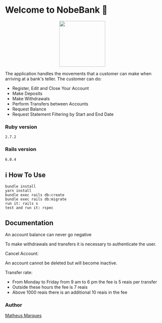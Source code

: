 # Welcome to NobeBank :wave:

<p align="center">
  <img src="https://user-images.githubusercontent.com/39783638/81606899-3ae48680-93aa-11ea-8146-48d193ed7a9b.png" height="150">
</p>

The application handles the movements that a customer can make when arriving at a bank's teller.
The customer can do:
* Register, Edit and Close Your Account
* Make Deposits
* Make Withdrawals
* Perform Transfers between Accounts
* Request Balance
* Request Statement Filtering by Start and End Date



### Ruby version
```
2.7.2
```

### Rails version
```
6.0.4
```

## :information_source: How To Use

```shell
bundle install
yarn install
bundle exec rails db:create
bundle exec rails db:migrate
run it: rails s
test and run it: rspec
```
## Documentation
An account balance can never go negative

To make withdrawals and transfers it is necessary to authenticate the user.

Cancel Account:

An account cannot be deleted but will become inactive.

Transfer rate:
 * From Monday to Friday from 9 am to 6 pm the fee is 5 reais per transfer
 * Outside these hours the fee is 7 reais
 * Above 1000 reais there is an additional 10 reais in the fee

### Author

[Matheus Marques](https://www.linkedin.com/in/matheuscmarques/)    
